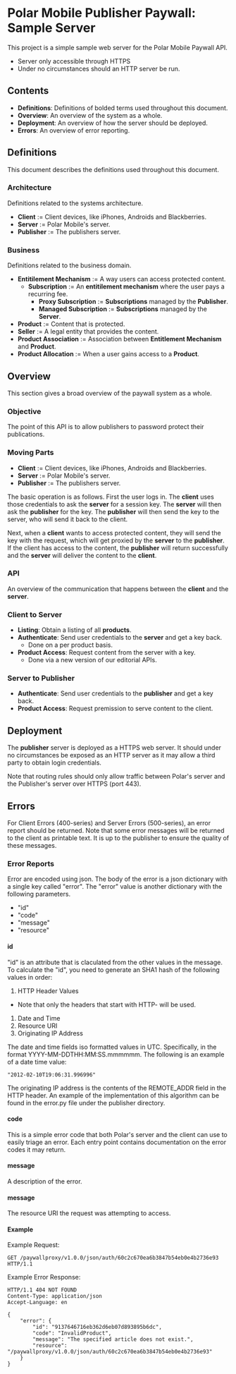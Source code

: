 # Polar Mobile Publisher Paywall: Sample Server # 

This project is a simple sample web server for the Polar Mobile Paywall API.


 * Server only accessible through HTTPS
 * Under no circumstances should an HTTP server be run.

## Contents ##

 * __Definitions__: Definitions of bolded terms used throughout this document.
 * __Overview__: An overview of the system as a whole.
 * __Deployment__: An overview of how the server should be deployed.
 * __Errors__: An overview of error reporting.

## Definitions ##

This document describes the definitions used throughout this document.

### Architecture ###

Definitions related to the systems architecture.

 * __Client__ := Client devices, like iPhones, Androids and Blackberries.
 * __Server__ := Polar Mobile's server.
 * __Publisher__ := The publishers server.

### Business ###

Definitions related to the business domain.

 * __Entitilement Mechanism__ := A way users can access protected content.
    * __Subscription__ := An __entitilement mechanism__ where the user pays a recurring fee.
        * __Proxy Subscription__ := __Subscriptions__ managed by the __Publisher__.
        * __Managed Subscription__ := __Subscriptions__ managed by the __Server__.
 * __Product__ := Content that is protected.
 * __Seller__ := A legal entity that provides the content.
 * __Product Association__ := Association between __Entitlement Mechanism__ and __Product__.
 * __Product Allocation__ := When a user gains access to a __Product__.

## Overview ##

This section gives a broad overview of the paywall system as a whole.

### Objective ###

The point of this API is to allow publishers to password protect their
publications.

### Moving Parts ###

 * __Client__ := Client devices, like iPhones, Androids and Blackberries.
 * __Server__ := Polar Mobile's server.
 * __Publisher__ := The publishers server.

The basic operation is as follows. First the user logs in. The __client__ uses
those credentials to ask the __server__ for a session key. The __server__ will
then ask the __publisher__ for the key. The __publisher__ will then send the
key to the server, who will send it back to the client.

Next, when a __client__ wants to access protected content, they will send the
key with the request, which will get proxied by the __server__ to the
__publisher__. If the client has access to the content, the __publisher__ will
return successfully and the __server__ will deliver the content to the
__client__.

### API ###

An overview of the communication that happens between the __client__ and the
__server__.

### Client to Server ###

 * __Listing__: Obtain a listing of all __products__.
 * __Authenticate__: Send user credentials to the __server__ and get a key back.
    * Done on a per product basis.
 * __Product Access__: Request content from the server with a key.
    * Done via a new version of our editorial APIs.

### Server to Publisher ###

 * __Authenticate__: Send user credentials to the __publisher__ and get a key back.
 * __Product Access__: Request premission to serve content to the client.

## Deployment ##

The __publisher__ server is deployed as a HTTPS web server. It should under no
circumstances be exposed as an HTTP server as it may allow a third party to
obtain login credentials.

Note that routing rules should only allow traffic between Polar's server and
the Publisher's server over HTTPS (port 443).

## Errors ##

For Client Errors (400-series) and Server Errors (500-series), an error report
should be returned. Note that some error messages will be returned to the client
as printable text. It is up to the publisher to ensure the quality of these
messages.

### Error Reports ###

Error are encoded using json. The body of the error is a json dictionary with
a single key called "error". The "error" value is another dictionary with the
following parameters.

 * "id"
 * "code"
 * "message"
 * "resource"

#### id ####

"id" is an attribute that is claculated from the other values in the message.
To calculate the "id", you need to generate an SHA1 hash of the following
values in order:

 1. HTTP Header Values
  * Note that only the headers that start with HTTP- will be used.
 1. Date and Time
 1. Resource URI
 1. Originating IP Address

The date and time fields iso formatted values in UTC. Specifically, in the
format YYYY-MM-DDTHH:MM:SS.mmmmmm. The following is an example of a date
time value:

    "2012-02-10T19:06:31.996996"

The originating IP address is the contents of the REMOTE_ADDR field in the
HTTP header. An example of the implementation of this algorithm can be found
in the error.py file under the publisher directory.

#### code ####

This is a simple error code that both Polar's server and the client can use to
easily triage an error. Each entry point contains documentation on the error
codes it may return.

#### message ####

A description of the error.

#### message ####

The resource URI the request was attempting to access.

#### Example ####

Example Request:

    GET /paywallproxy/v1.0.0/json/auth/60c2c670ea6b3847b54eb0e4b2736e93 HTTP/1.1

Example Error Response:

    HTTP/1.1 404 NOT FOUND
    Content-Type: application/json
    Accept-Language: en
    
    {
        "error": {
            "id": "9137646716eb362d6eb07d893895b6dc",
            "code": "InvalidProduct",
            "message": "The specified article does not exist.",
            "resource": "/paywallproxy/v1.0.0/json/auth/60c2c670ea6b3847b54eb0e4b2736e93"
        }
    }

